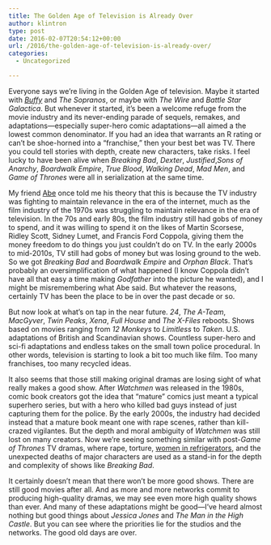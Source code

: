 ```yaml
---
title: The Golden Age of Television is Already Over
author: klintron
type: post
date: 2016-02-07T20:54:12+00:00
url: /2016/the-golden-age-of-television-is-already-over/
categories:
  - Uncategorized

---
```

Everyone says we’re living in the Golden Age of television. Maybe it started with [_Buffy_][1] and _The Sopranos_, or maybe with _The Wire_ and _Battle Star Galactica_. But whenever it started, it’s been a welcome refuge from the movie industry and its never-ending parade of sequels, remakes, and adaptations—especially super-hero comic adaptations—all aimed a the lowest common denominator. If you had an idea that warrants an R rating or can’t be shoe-horned into a “franchise,” then your best bet was TV. There you could tell stories with depth, create new characters, take risks. I feel lucky to have been alive when _Breaking Bad_, _Dexter_, _Justified_,_Sons of Anarchy_, _Boardwalk Empire_, _True Blood_, _Walking Dead_, _Mad Men_, and _Game of Thrones_ were all in serialization at the same time.

My friend [Abe][2] once told me his theory that this is because the TV industry was fighting to maintain relevance in the era of the internet, much as the film industry of the 1970s was struggling to maintain relevance in the era of television. In the 70s and early 80s, the film industry still had gobs of money to spend, and it was willing to spend it on the likes of Martin Scorsese, Ridley Scott, Sidney Lumet, and Francis Ford Coppola, giving them the money freedom to do things you just couldn’t do on TV. In the early 2000s to mid-2010s, TV still had gobs of money but was losing ground to the web. So we got _Breaking Bad_ and _Boardwalk Empire_ and _Orphan Black_. That&#8217;s probably an oversimplification of what happened (I know Coppola didn&#8217;t have all that easy a time making _Godfather_ into the picture he wanted), and I might be misremembering what Abe said. But whatever the reasons, certainly TV has been the place to be in over the past decade or so.

But now look at what’s on tap in the near future. _24_, _The A-Team_, _MacGyver_, _Twin Peaks_, _Xena_, _Full House_ and _The X-Files_ reboots. Shows based on movies ranging from _12 Monkeys_ to _Limitless_ to _Taken_. U.S. adaptations of British and Scandinavian shows. Countless super-hero and sci-fi adaptations and endless takes on the small town police procedural. In other words, television is starting to look a bit too much like film. Too many franchises, too many recycled ideas.

It also seems that those still making original dramas are losing sight of what really makes a good show. After _Watchmen_ was released in the 1980s, comic book creators got the idea that “mature” comics just meant a typical superhero series, but with a hero who killed bad guys instead of just capturing them for the police. By the early 2000s, the industry had decided instead that a mature book meant one with rape scenes, rather than kill-crazed vigilantes. But the depth and moral ambiguity of _Watchmen_ was still lost on many creators. Now we’re seeing something similar with post-_Game of Thrones_ TV dramas, where rape, torture, [women in refrigerators][3], and the unexpected deaths of major characters are used as a stand-in for the depth and complexity of shows like _Breaking Bad_.

It certainly doesn’t mean that there won’t be more good shows. There are still good movies after all. And as more and more networks commit to producing high-quality dramas, we may see even more high quality shows than ever. And many of these adaptations might be good—I’ve heard almost nothing but good things about _Jessica Jones_ and _The Man in the High Castle_. But you can see where the priorities lie for the studios and the networks. The good old days are over.

 [1]: http://www.popmatters.com/post/117637-when-tv-became-art-what-we-owe-to-buffy/
 [2]: https://twitter.com/abe1x
 [3]: http://lby3.com/wir/
